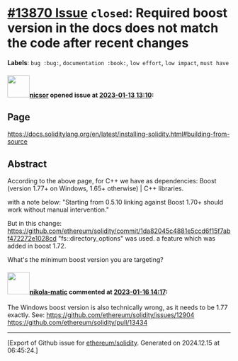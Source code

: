 # [\#13870 Issue](https://github.com/ethereum/solidity/issues/13870) `closed`: Required boost version in the docs does not match the code after recent changes
**Labels**: `bug :bug:`, `documentation :book:`, `low effort`, `low impact`, `must have`


#### <img src="https://avatars.githubusercontent.com/u/3257663?v=4" width="50">[nicsor](https://github.com/nicsor) opened issue at [2023-01-13 13:10](https://github.com/ethereum/solidity/issues/13870):

## Page

https://docs.soliditylang.org/en/latest/installing-solidity.html#building-from-source

## Abstract

According to the above page, for C++ we have as dependencies: 
       Boost (version 1.77+ on Windows, 1.65+ otherwise) | C++ libraries.

with a note below: "Starting from 0.5.10 linking against Boost 1.70+ should work without manual intervention."

But in this change: https://github.com/ethereum/solidity/commit/1da82045c4881e5ccd6f15f7abf472272e1028cd "fs::directory_options" was used. a feature which was added in boost 1.72.

What's the minimum boost version you are targeting?

#### <img src="https://avatars.githubusercontent.com/u/4415530?u=dc3db70e8fbd03f92ca81ee173d57774ce61084d&v=4" width="50">[nikola-matic](https://github.com/nikola-matic) commented at [2023-01-16 14:17](https://github.com/ethereum/solidity/issues/13870#issuecomment-1384132043):

The Windows boost version is also technically wrong, as it needs to be 1.77 exactly. See:
https://github.com/ethereum/solidity/issues/12904
https://github.com/ethereum/solidity/pull/13434


-------------------------------------------------------------------------------



[Export of Github issue for [ethereum/solidity](https://github.com/ethereum/solidity). Generated on 2024.12.15 at 06:45:24.]
